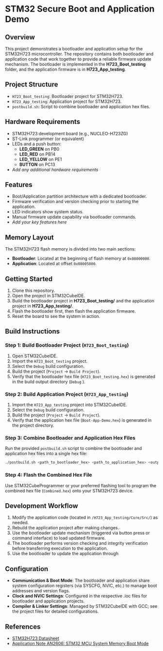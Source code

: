 # STM32 Secure Boot and Application Demo

## Overview
This project demonstrates a bootloader and application setup for the STM32H723 microcontroller. The repository contains both bootloader and application code that work together to provide a reliable firmware update mechanism. The bootloader is implemented in the **H723_Boot_testing** folder, and the application firmware is in **H723_App_testing**.

## Project Structure
- `H723_Boot_testing`: Bootloader project for STM32H723.
- `H723_App_testing`: Application project for STM32H723.
- `postbuild.sh`: Script to combine bootloader and application hex files.

## Hardware Requirements
- STM32H723 development board (e.g., NUCLEO-H723ZG)
- ST-Link programmer (or equivalent)
- LEDs and a push button:
  - **LED_GREEN** on PB0
  - **LED_RED** on PB14
  - **LED_YELLOW** on PE1
  - **BUTTON** on PC13
- *Add any additional hardware requirements*

## Features
- Boot/Application partition architecture with a dedicated bootloader.
- Firmware verification and version checking prior to starting the application.
- LED indicators show system status.
- Manual firmware update capability via bootloader commands.
- *Add your key features here*

## Memory Layout
The STM32H723 flash memory is divided into two main sections:
- **Bootloader**: Located at the beginning of flash memory at `0x08000000`.
- **Application**: Located at offset `0x08005000`.

## Getting Started
1. Clone this repository.
2. Open the project in STM32CubeIDE.
3. Build the bootloader project in **H723_Boot_testing/** and the application project in **H723_App_testing/**.
4. Flash the bootloader first, then flash the application firmware.
5. Reset the board to see the system in action.

## Build Instructions

### Step 1: Build Bootloader Project (`H723_Boot_testing`)

1. Open STM32CubeIDE.
2. Import the `H723_Boot_testing` project.
3. Select the `Debug` build configuration.
4. Build the project (`Project` → `Build Project`).
5. Verify that the bootloader hex file (`H723_Boot_testing.hex`) is generated in the build output directory (`Debug` ).

### Step 2: Build Application Project (`H723_App_testing`)

1. Import the `H723_App_testing` project into STM32CubeIDE.
2. Select the `Debug` build configuration.
3. Build the project (`Project` → `Build Project`).
4. Verify that the application hex file (`Boot-App-Demo.hex`) is generated in the project directory.

### Step 3: Combine Bootloader and Application Hex Files

Run the provided `postbuild.sh` script to combine the bootloader and application hex files into a single hex file:

```bash
./postbuild.sh <path_to_bootloader_hex> <path_to_application_hex> <output_combined_hex>
```

### Step 4: Flash the Combined Hex File

Use STM32CubeProgrammer or your preferred flashing tool to program the combined hex file (`Combined.hex`) onto your STM32H723 device.

## Development Workflow
1. Modify the application code (located in `/H723_App_testing/Core/Src/`) as needed.
2. Rebuild the application project after making changes.
3. Use the bootloader update mechanism (triggered via button press or command interface) to load updated firmware.
4. The bootloader performs version checking and integrity verification before transferring execution to the application.
5. Use the bootloader to update the application through

## Configuration
- **Communication & Boot Mode**: The bootloader and application share system configuration registers (via SYSCFG, NVIC, etc.) to manage boot addresses and version flags.
- **Clock and NVIC Settings**: Configured in the respective .ioc files for bootloader and application projects.
- **Compiler & Linker Settings**: Managed by STM32CubeIDE with GCC; see the project files for detailed configurations.

## References
- [STM32H723 Datasheet](https://www.st.com/resource/en/datasheet/stm32h723zg.pdf)
- [Application Note AN2606: STM32 MCU System Memory Boot Mode](https://www.st.com/resource/en/application_note/cd00167594-stm32-microcontroller-system-memory-boot-mode-stmicroelectronics.pdf)